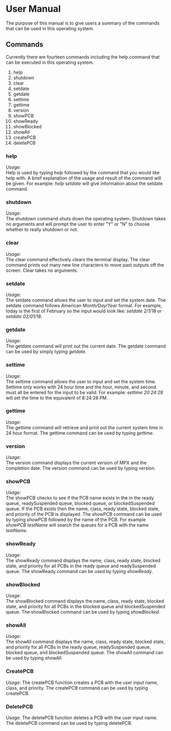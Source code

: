 User Manual
===========
The purpose of this manual is to give users a summary of the commands that can be used in this operating system.

Commands
---------
Currently there are fourteen commands including the help command that can be executed in this operating system.

1. help
2. shutdown
3. clear
4. setdate
5. getdate
6. settime
7. gettime
8. version
9. showPCB
10. showReady
11. showBlocked
12. showAll
13. createPCB
14. deletePCB


### help
*Usage:*  
Help is used by typing *help* followed by the command that you would like help with. A brief explanation of the usage and result of the command will be given. For example: *help setdate* will give information about the setdate command.

### shutdown
*Usage:*  
The shutdown command shuts down the operating system. Shutdown takes no arguments and will prompt the user to enter "Y" or "N" to choose whether to really shutdown or not.

### clear
*Usage:*  
The clear command effectively clears the terminal display. The clear command prints out many new line characters to move past outputs off the screen. Clear takes no arguments.

### setdate
*Usage:*  
The setdate command allows the user to input and set the system date. The setdate command follows American *Month/Day/Year* format. For example, today is the first of February so the input would look like: *setdate 2/1/18* or *setdate 02/01/18*.

### getdate
*Usage:*  
The getdate command will print out the current date. The getdate command can be used by simply typing *getdate*.

### settime
*Usage:*  
The settime command allows the user to input and set the system time. Settime only works with 24 hour time and the hour, minute, and second must all be entered for the input to be valid. For example: *settime 20:24:28* will set the time to the equivalent of 8:24:28 PM.

### gettime
*Usage:*  
The gettime command will retrieve and print out the current system time in 24 hour format. The gettime command can be used by typing *gettime*.

### version
*Usage:*  
The version command displays the current version of MPX and the completion date. The version command can be used by typing *version*.

### showPCB
*Usage:*  
The showPCB checks to see if the PCB name exists in the in the ready queue, readySuspended queue, blocked queue, or blockedSuspended queue.  If the PCB exists then the name, class, ready state, blocked state, and priority of the PCB is displayed. The showPCB command can be used by typing *showPCB* followed by the name of the PCB. For example *showPCB testName* will search the queues for a PCB with the name *testName*.

### showReady
*Usage:*  
The showReady command displays the name, class, ready state, blocked state, and priority for all PCBs in the ready queue and readySuspended queue. The showReady command can be used by typing *showReady*.

### showBlocked
*Usage:*  
The showBlocked command displays the name, class, ready state, blocked state, and priority for all PCBs in the blocked queue and blockedSuspended queue. The showBlocked command can be used by typing *showBlocked*.

### showAll
*Usage:*  
The showAll command displays the name, class, ready state, blocked state, and priority for all PCBs in the ready queue, readySuspended queue, blocked queue, and blockedSuspended queue. The showAll command can be used by typing *showAll*.

### CreatePCB
*Usage:* 
The createPCB function creates a PCB with the user input name, class, and priority. The createPCB command can be used by typing createPCB.

### DeletePCB
*Usage:* 
The deletePCB function deletes a PCB with the user input name. The deletePCB command can be used by typing deletePCB.